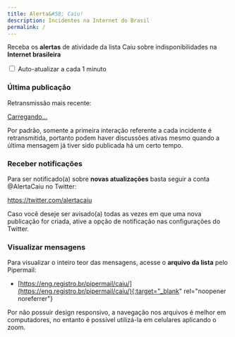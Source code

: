 ```yaml
---
title: Alerta&#58; Caiu!
description: Incidentes na Internet do Brasil
permalink: /
---
```


Receba os **alertas** de atividade da lista Caiu sobre indisponibilidades na **Internet brasileira**

<input type="checkbox" onclick="toggleAutoRefresh(this);" id="reloadCB"> Auto-atualizar a cada 1 minuto

<script>
var reloading;
function checkReloading() {
    if (window.location.hash=="#autoreload") {
        reloading=setTimeout("window.location.reload();", 60000);
        document.getElementById("reloadCB").checked=true;
    }
}
function toggleAutoRefresh(cb) {
    if (cb.checked) {
        window.location.replace("#autoreload");
        reloading=setTimeout("window.location.reload();", 60000);
    } else {
        window.location.replace("#");
        clearTimeout(reloading);
    }
}
window.onload=checkReloading;
</script>

### Última publicação

Retransmissão mais recente:

<a 
  class="twitter-timeline" 
  data-lang="pt" 
  data-link-color="#BE102E" 
  data-tweet-limit="1" 
  data-chrome="noheader nofooter noborders" 
  target="_blank" 
  rel="nofollow noopener noreferrer" 
  href="https://twitter.com/AlertaCaiu?ref_src=twsrc%5Etfw">
    Carregando...
</a>

<p class="smaller">Por padrão, somente a primeira interação referente a cada incidente é retransmitida, portanto podem haver discussões ativas mesmo quando a última mensagem já tiver sido publicada há um certo tempo.</p>

### Receber notificações

Para ser notificado(a) sobre **novas atualizações** basta seguir a conta @AlertaCaiu no Twitter: 

<a 
class="twitter-follow-button" 
data-size="large" 
data-show-count="false" 
target="_blank" 
rel="noopener noreferrer" 
href="https://twitter.com/AlertaCaiu?ref_src=twsrc%5Etfw">
  https://twitter.com/alertacaiu
</a>

<p class="smaller">Caso você deseje ser avisado(a) todas as vezes em que uma nova publicação for criada, ative a opção de notificação nas configurações do Twitter.</p>

### Visualizar mensagens

Para visualizar o inteiro teor das mensagens, acesse o **arquivo da lista** pelo Pipermail:

- [https://eng.registro.br/pipermail/caiu/](https://eng.registro.br/pipermail/caiu/){:target="_blank" rel="noopener noreferrer"}

<p class="smaller">Por não possuir design responsivo, a navegação nos arquivos é melhor em computadores, no entanto é possível utilizá-la em celulares aplicando o zoom.</p>
